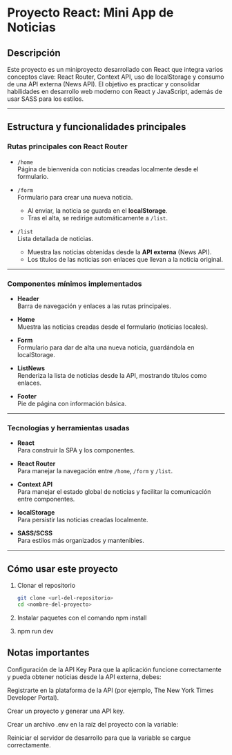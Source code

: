 # Proyecto React: Mini App de Noticias

## Descripción

Este proyecto es un miniproyecto desarrollado con React que integra varios conceptos clave: React Router, Context API, uso de localStorage y consumo de una API externa (News API). El objetivo es practicar y consolidar habilidades en desarrollo web moderno con React y JavaScript, además de usar SASS para los estilos.

---

## Estructura y funcionalidades principales

### Rutas principales con React Router

- `/home`  
  Página de bienvenida con noticias creadas localmente desde el formulario.

- `/form`  
  Formulario para crear una nueva noticia.

  - Al enviar, la noticia se guarda en el **localStorage**.
  - Tras el alta, se redirige automáticamente a `/list`.

- `/list`  
  Lista detallada de noticias.
  - Muestra las noticias obtenidas desde la **API externa** (News API).
  - Los títulos de las noticias son enlaces que llevan a la noticia original.

---

### Componentes mínimos implementados

- **Header**  
  Barra de navegación y enlaces a las rutas principales.

- **Home**  
  Muestra las noticias creadas desde el formulario (noticias locales).

- **Form**  
  Formulario para dar de alta una nueva noticia, guardándola en localStorage.

- **ListNews**  
  Renderiza la lista de noticias desde la API, mostrando títulos como enlaces.

- **Footer**  
  Pie de página con información básica.

---

### Tecnologías y herramientas usadas

- **React**  
  Para construir la SPA y los componentes.

- **React Router**  
  Para manejar la navegación entre `/home`, `/form` y `/list`.

- **Context API**  
  Para manejar el estado global de noticias y facilitar la comunicación entre componentes.

- **localStorage**  
  Para persistir las noticias creadas localmente.

- **SASS/SCSS**  
  Para estilos más organizados y mantenibles.

---

## Cómo usar este proyecto

1. Clonar el repositorio

   ```bash
   git clone <url-del-repositorio>
   cd <nombre-del-proyecto>

   ```

2. Instalar paquetes con el comando npm install
3. npm run dev

## Notas importantes

Configuración de la API Key
Para que la aplicación funcione correctamente y pueda obtener noticias desde la API externa, debes:

Registrarte en la plataforma de la API (por ejemplo, The New York Times Developer Portal).

Crear un proyecto y generar una API key.

Crear un archivo .env en la raíz del proyecto con la variable:

Reiniciar el servidor de desarrollo para que la variable se cargue correctamente.
